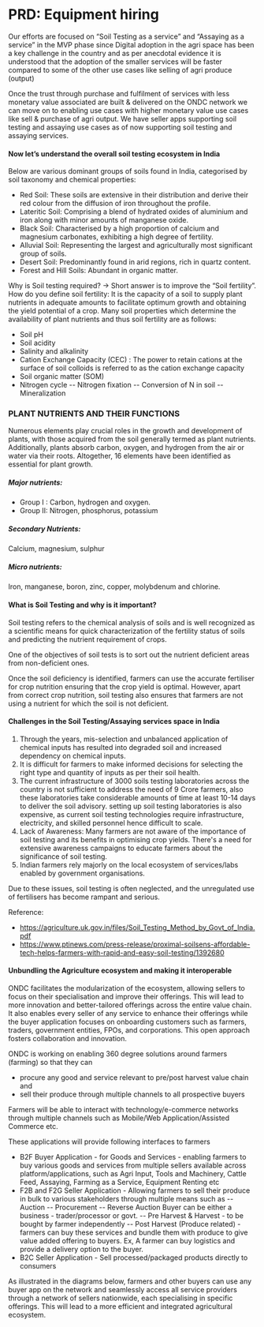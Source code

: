 # PRD: Equipment hiring

Our efforts are focused on “Soil Testing as a service” and “Assaying as a service” in the MVP phase since
Digital adoption in the agri space has been a key challenge in the country and as per anecdotal evidence it is understood that the adoption of the smaller services will be faster compared to some of the other use cases like selling of agri produce (output)

Once the trust through purchase and fulfilment of services with less monetary value associated are built & delivered on the ONDC network we can move on to enabling use cases with higher monetary value use cases like sell & purchase of agri output.
We have seller apps supporting soil testing and assaying use cases as of now supporting soil testing and assaying services.

#### Now let’s understand the overall soil testing ecosystem in India

Below are various dominant groups of soils found in India, categorised by soil taxonomy and chemical properties:

- Red Soil: These soils are extensive in their distribution and derive their red colour from the diffusion of iron throughout the profile.
- Lateritic Soil: Comprising a blend of hydrated oxides of aluminium and iron along with minor amounts of manganese oxide.
- Black Soil: Characterised by a high proportion of calcium and magnesium carbonates, exhibiting a high degree of fertility.
- Alluvial Soil: Representing the largest and agriculturally most significant group of soils.
- Desert Soil: Predominantly found in arid regions, rich in quartz content.
- Forest and Hill Soils: Abundant in organic matter.

Why is Soil testing required? → Short answer is to improve the “Soil fertility”.
How do you define soil fertility: It is the capacity of a soil to supply plant nutrients in adequate amounts to facilitate optimum growth and obtaining the yield potential of a crop.
Many soil properties which determine the availability of plant nutrients and thus soil fertility are as follows:

- Soil pH
- Soil acidity
- Salinity and alkalinity
- Cation Exchange Capacity (CEC) : The power to retain cations at the surface of soil colloids is referred to as the cation exchange capacity
- Soil organic matter (SOM)
- Nitrogen cycle
  -- Nitrogen fixation
  -- Conversion of N in soil
  -- Mineralization

### PLANT NUTRIENTS AND THEIR FUNCTIONS

Numerous elements play crucial roles in the growth and development of plants, with those acquired from the soil generally termed as plant nutrients. Additionally, plants absorb carbon, oxygen, and hydrogen from the air or water via their roots. Altogether, 16 elements have been identified as essential for plant growth.

##### Major nutrients:

- Group I : Carbon, hydrogen and oxygen.
- Group II: Nitrogen, phosphorus, potassium

##### Secondary Nutrients:

Calcium, magnesium, sulphur

##### Micro nutrients:

Iron, manganese, boron, zinc, copper, molybdenum and chlorine.

#### What is Soil Testing and why is it important?

Soil testing refers to the chemical analysis of soils and is well recognized as a scientific means for quick characterization of the fertility status of soils and predicting the nutrient requirement of crops.

One of the objectives of soil tests is to sort out the nutrient deficient areas from non-deficient ones.

Once the soil deficiency is identified, farmers can use the accurate fertiliser for crop nutrition ensuring that the crop yield is optimal. However, apart from correct crop nutrition, soil testing also ensures that farmers are not using a nutrient for which the soil is not deficient.

#### Challenges in the Soil Testing/Assaying services space in India

1. Through the years, mis-selection and unbalanced application of chemical inputs has resulted into degraded soil and increased dependency on chemical inputs.
2. It is difficult for farmers to make informed decisions for selecting the right type and quantity of inputs as per their soil health.
3. The current infrastructure of 3000 soils testing laboratories across the country is not sufficient to address the need of 9 Crore farmers, also these laboratories take considerable amounts of time at least 10-14 days to deliver the soil advisory.
   setting up soil testing laboratories is also expensive, as current soil testing technologies require infrastructure, electricity, and skilled personnel hence difficult to scale.
4. Lack of Awareness: Many farmers are not aware of the importance of soil testing and its benefits in optimising crop yields. There's a need for extensive awareness campaigns to educate farmers about the significance of soil testing.
5. Indian farmers rely majorly on the local ecosystem of services/labs enabled by government organisations.

Due to these issues, soil testing is often neglected, and the unregulated use of fertilisers has become rampant and serious.

Reference:

- https://agriculture.uk.gov.in/files/Soil_Testing_Method_by_Govt_of_India.pdf
- https://www.ptinews.com/press-release/proximal-soilsens-affordable-tech-helps-farmers-with-rapid-and-easy-soil-testing/1392680

#### Unbundling the Agriculture ecosystem and making it interoperable

ONDC facilitates the modularization of the ecosystem, allowing sellers to focus on their specialisation and improve their offerings. This will lead to more innovation and better-tailored offerings across the entire value chain. It also enables every seller of any service to enhance their offerings while the buyer application focuses on onboarding customers such as farmers, traders, government entities, FPOs, and corporations. This open approach fosters collaboration and innovation.

ONDC is working on enabling 360 degree solutions around farmers (farming) so that they can

- procure any good and service relevant to pre/post harvest value chain and
- sell their produce through multiple channels to all prospective buyers

Farmers will be able to interact with technology/e-commerce networks through multiple channels such as Mobile/Web Application/Assisted Commerce etc.

These applications will provide following interfaces to farmers

- B2F Buyer Application - for Goods and Services - enabling farmers to buy various goods and services from multiple sellers available across platform/applications, such as Agri Input, Tools and Machinery, Cattle Feed, Assaying, Farming as a Service, Equipment Renting etc
- F2B and F2G Seller Application - Allowing farmers to sell their produce in bulk to various stakeholders through multiple means such as
  -- Auction
  -- Procurement
  -- Reverse Auction
  Buyer can be either a business - trader/processor or govt.
  -- Pre Harvest & Harvest - to be bought by farmer independently
  -- Post Harvest (Produce related) - farmers can buy these services and bundle them with produce to give value added offering to buyers. Ex, A farmer can buy logistics and provide a delivery option to the buyer.
- B2C Seller Application - Sell processed/packaged products directly to consumers

As illustrated in the diagrams below, farmers and other buyers can use any buyer app on the network and seamlessly access all service providers through a network of sellers nationwide, each specialising in specific offerings. This will lead to a more efficient and integrated agricultural ecosystem.
